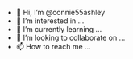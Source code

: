 - 👋 Hi, I’m @connie55ashley
- 👀 I’m interested in ...
- 🌱 I’m currently learning ...
- 💞️ I’m looking to collaborate on ...
- 📫 How to reach me ...

<!---
connie55ashley/connie55ashley is a ✨ special ✨ repository because its `README.md` (this file) appears on your GitHub profile.
You can click the Preview link to take a look at your changes.
--->
